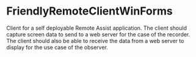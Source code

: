 # FriendlyRemoteClientWinForms

Client for a self deployable Remote Assist application. 
The client should capture screen data to send to a web server for the case of the recorder.
The client should also be able to receive the data from a web server to display for the use case of the observer. 
